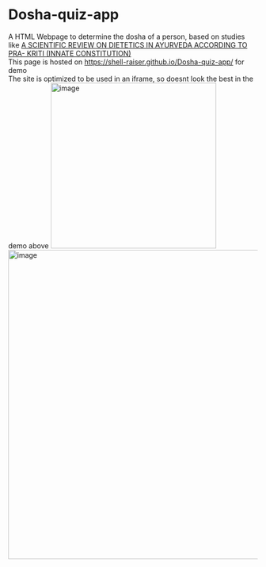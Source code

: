 # Dosha-quiz-app
A HTML Webpage to determine the dosha of a person, based on studies like [A SCIENTIFIC REVIEW ON DIETETICS IN AYURVEDA ACCORDING TO PRA-
KRITI (INNATE CONSTITUTION)](http://www.iamj.in/current_issue/images/upload/1031_1036.pdf.)
<br>
This page is hosted on https://shell-raiser.github.io/Dosha-quiz-app/ for demo <br>
The site is optimized to be used in an iframe, so doesnt look the best in the demo above
<img width="334" alt="image" src="https://user-images.githubusercontent.com/78999739/176102968-e9132a3b-956c-4f91-a8d9-8a5f00a4420f.png">
<img width="624" alt="image" src="https://user-images.githubusercontent.com/78999739/176103044-fe939cd9-ce4f-492d-8f50-22a795c7adb9.png">
